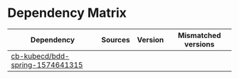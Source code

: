 # Dependency Matrix

Dependency | Sources | Version | Mismatched versions
---------- | ------- | ------- | -------------------
[cb-kubecd/bdd-spring-1574641315](https://github.com/cb-kubecd/bdd-spring-1574641315.git) |  | []() | 
